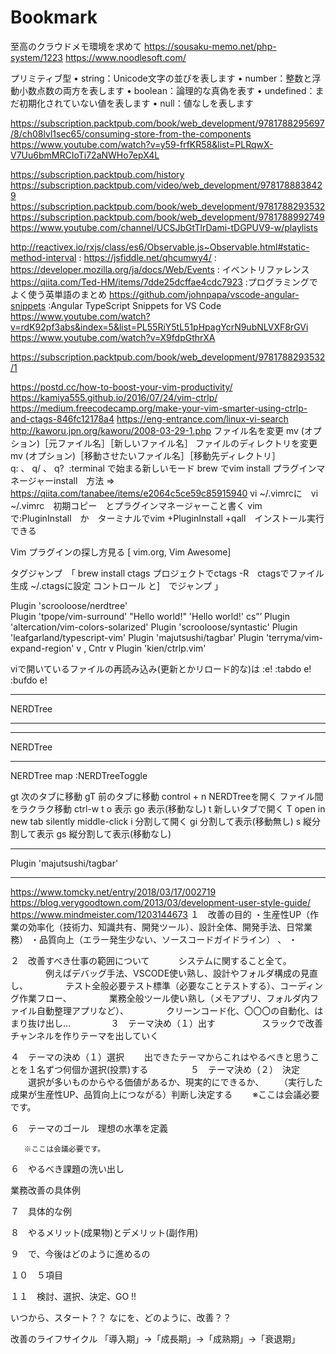 # Bookmark
至高のクラウドメモ環境を求めて
https://sousaku-memo.net/php-system/1223
https://www.noodlesoft.com/

プリミティブ型
 •	string：Unicode文字の並びを表します
 •	number：整数と浮動小数点数の両方を表します
 •	boolean：論理的な真偽を表す
 •	undefined：まだ初期化されていない値を表します
 •	null：値なしを表します
 
https://subscription.packtpub.com/book/web_development/9781788295697/8/ch08lvl1sec65/consuming-store-from-the-components
https://www.youtube.com/watch?v=y59-frfKR58&list=PLRqwX-V7Uu6bmMRCIoTi72aNWHo7epX4L

https://subscription.packtpub.com/history
https://subscription.packtpub.com/video/web_development/9781788838429
https://subscription.packtpub.com/book/web_development/9781788293532
https://subscription.packtpub.com/book/web_development/9781788992749
https://www.youtube.com/channel/UCSJbGtTlrDami-tDGPUV9-w/playlists

http://reactivex.io/rxjs/class/es6/Observable.js~Observable.html#static-method-interval : 
https://jsfiddle.net/qhcumwy4/ : 
https://developer.mozilla.org/ja/docs/Web/Events : イベントリファレンス
https://qiita.com/Ted-HM/items/7dde25dcffae4cdc7923 :プログラミングでよく使う英単語のまとめ
https://github.com/johnpapa/vscode-angular-snippets :Angular TypeScript Snippets for VS Code
https://www.youtube.com/watch?v=rdK92pf3abs&index=5&list=PL55RiY5tL51pHpagYcrN9ubNLVXF8rGVi
https://www.youtube.com/watch?v=X9fdpGthrXA

https://subscription.packtpub.com/book/web_development/9781788293532/1

https://postd.cc/how-to-boost-your-vim-productivity/
https://kamiya555.github.io/2016/07/24/vim-ctrlp/
https://medium.freecodecamp.org/make-your-vim-smarter-using-ctrlp-and-ctags-846fc12178a4
https://eng-entrance.com/linux-vi-search
http://kaworu.jpn.org/kaworu/2008-03-29-1.php
ファイル名を変更 mv (オプション)［元ファイル名］［新しいファイル名］
ファイルのディレクトリを変更 mv (オプション)［移動させたいファイル名］［移動先ディレクトリ］
q: 、 q/ 、 q? 
:terminal で始まる新しいモード
brew でvim install
プラグインマネージャーinstall　方法 => https://qiita.com/tanabee/items/e2064c5ce59c85915940
vi ~/.vimrcに　vi ~/.vimrc　初期コピー　とプラグインマネージャーこと書く
vim で:PluginInstall　か　ターミナルでvim +PluginInstall +qall　インストール実行できる

Vim プラグインの探し方見る
[ vim.org, Vim Awesome]

タグジャンプ　「
brew install ctags
プロジェクトでctags -R　ctagsでファイル生成
~/.ctagsに設定
コントロール と]　でジャンプ
」

Plugin 'scrooloose/nerdtree'  
Plugin 'tpope/vim-surround'   "Hello world!"  'Hello world!'  cs”’
Plugin 'altercation/vim-colors-solarized'
Plugin 'scrooloose/syntastic'
Plugin 'leafgarland/typescript-vim'
Plugin 'majutsushi/tagbar'
Plugin 'terryma/vim-expand-region'    v   ,  Cntr v
Plugin 'kien/ctrlp.vim'

viで開いているファイルの再読み込み(更新とかリロード的な)は
:e!
:tabdo e!
:bufdo e!
*****************************************
  NERDTree
*****************************************



*****************************************
  NERDTree
*****************************************

NERDTree
map <C-n> :NERDTreeToggle<CR>

gt
次のタブに移動
gT
前のタブに移動
control + n
NERDTreeを開く
ファイル間をラクラク移動
ctrl-w t
o
表示
go
表示(移動なし)
t
新しいタブで開く
T
open in new tab silently middle-click
i
分割して開く
gi
分割して表示(移動無し)
s
縦分割して表示
gs
縦分割して表示(移動なし)

*****************************************
  Plugin 'majutsushi/tagbar'
*****************************************
https://www.tomcky.net/entry/2018/03/17/002719
https://blog.verygoodtown.com/2013/03/development-user-style-guide/
https://www.mindmeister.com/1203144673
１　改善の目的
       ・生産性UP（作業の効率化（技術力、知識共有、開発ツール）、設計全体、開発手法、日常業務）
       ・品質向上（エラー発生少ない、ソースコードガイドライン） 、
       ・

２　改善すべき仕事の範囲について
 　　　システムに関すること全て。
 　　　　例えばデバッグ手法、VSCODE使い熟し、設計やフォルダ構成の見直し、
 　　　　テスト全般必要テスト標準（必要なことテストする）、コーディング作業フロー、
 　　　　業務全般ツール使い熟し（メモアプリ、フォルダ内ファイル自動整理アプリなど）、
 　　　　クリーンコード化、〇〇〇の自動化、はまり抜け出し…
 　　　　
３　テーマ決め（１）出す　　
　　　スラックで改善チャンネルを作りテーマを出していく

４　テーマの決め（１）選択
　　出できたテーマからこれはやるべきと思うことを１名ずつ何個か選択(投票)する
　　
　　
５　テーマ決め（２）　決定
　　選択が多いものからやる価値があるか、現実的にできるか、
　　（実行した成果が生産性UP、品質向上につながる）判断し決定する
　　※ここは会議必要です。

６　テーマのゴール　理想の水準を定義

       ※ここは会議必要です。

６　やるべき課題の洗い出し
　　　
 

業務改善の具体例

７　具体的な例


８　やるメリット(成果物)とデメリット(副作用)
　　

９　で、今後はどのように進めるの


１０　５項目


１１　検討、選択、決定、GO !! 


いつから、スタート？？
なにを、どのように、改善？？


改善のライフサイクル
「導入期」→「成長期」→「成熟期」→「衰退期」
